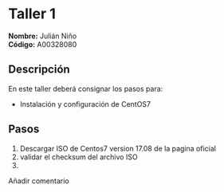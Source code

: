 # Taller 1

**Nombre:** Julián Niño   
**Código:** A00328080

## Descripción
En este taller deberá consignar los pasos para:
* Instalación y configuración de CentOS7

## Pasos
1. Descargar ISO de Centos7 version 17.08 de la pagina oficial 
2. validar el checksum del archivo ISO
3. 

Añadir comentario
